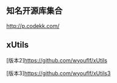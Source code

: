 ## 知名开源库集合
http://p.codekk.com/

## xUtils

[版本2]https://github.com/wyouflf/xUtils

[版本3]https://github.com/wyouflf/xUtils3
